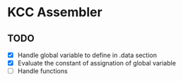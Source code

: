 # KCC Assembler

## TODO
- [x] Handle global variable to define in .data section
- [x] Evaluate the constant of assignation of global variable
- [ ] Handle functions
